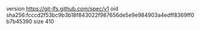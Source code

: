 version https://git-lfs.github.com/spec/v1
oid sha256:fcccd2f53bc9b3b18f843022f987656de5e9e984903a4edff8369ff0b7b45390
size 410
